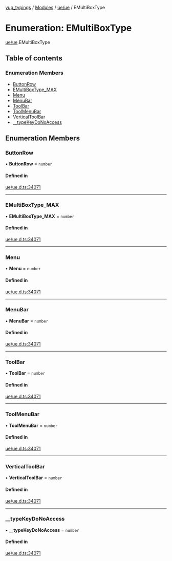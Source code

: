 [yug_typings](../README.md) / [Modules](../modules.md) / [ue/ue](../modules/ue_ue.md) / EMultiBoxType

# Enumeration: EMultiBoxType

[ue/ue](../modules/ue_ue.md).EMultiBoxType

## Table of contents

### Enumeration Members

- [ButtonRow](ue_ue.EMultiBoxType.md#buttonrow)
- [EMultiBoxType\_MAX](ue_ue.EMultiBoxType.md#emultiboxtype_max)
- [Menu](ue_ue.EMultiBoxType.md#menu)
- [MenuBar](ue_ue.EMultiBoxType.md#menubar)
- [ToolBar](ue_ue.EMultiBoxType.md#toolbar)
- [ToolMenuBar](ue_ue.EMultiBoxType.md#toolmenubar)
- [VerticalToolBar](ue_ue.EMultiBoxType.md#verticaltoolbar)
- [\_\_typeKeyDoNoAccess](ue_ue.EMultiBoxType.md#__typekeydonoaccess)

## Enumeration Members

### ButtonRow

• **ButtonRow** = `number`

#### Defined in

[ue/ue.d.ts:34071](https://github.com/YugMetaverse/yug_typings/blob/25cad34/ue/ue.d.ts#L34071)

___

### EMultiBoxType\_MAX

• **EMultiBoxType\_MAX** = `number`

#### Defined in

[ue/ue.d.ts:34071](https://github.com/YugMetaverse/yug_typings/blob/25cad34/ue/ue.d.ts#L34071)

___

### Menu

• **Menu** = `number`

#### Defined in

[ue/ue.d.ts:34071](https://github.com/YugMetaverse/yug_typings/blob/25cad34/ue/ue.d.ts#L34071)

___

### MenuBar

• **MenuBar** = `number`

#### Defined in

[ue/ue.d.ts:34071](https://github.com/YugMetaverse/yug_typings/blob/25cad34/ue/ue.d.ts#L34071)

___

### ToolBar

• **ToolBar** = `number`

#### Defined in

[ue/ue.d.ts:34071](https://github.com/YugMetaverse/yug_typings/blob/25cad34/ue/ue.d.ts#L34071)

___

### ToolMenuBar

• **ToolMenuBar** = `number`

#### Defined in

[ue/ue.d.ts:34071](https://github.com/YugMetaverse/yug_typings/blob/25cad34/ue/ue.d.ts#L34071)

___

### VerticalToolBar

• **VerticalToolBar** = `number`

#### Defined in

[ue/ue.d.ts:34071](https://github.com/YugMetaverse/yug_typings/blob/25cad34/ue/ue.d.ts#L34071)

___

### \_\_typeKeyDoNoAccess

• **\_\_typeKeyDoNoAccess** = `number`

#### Defined in

[ue/ue.d.ts:34071](https://github.com/YugMetaverse/yug_typings/blob/25cad34/ue/ue.d.ts#L34071)
